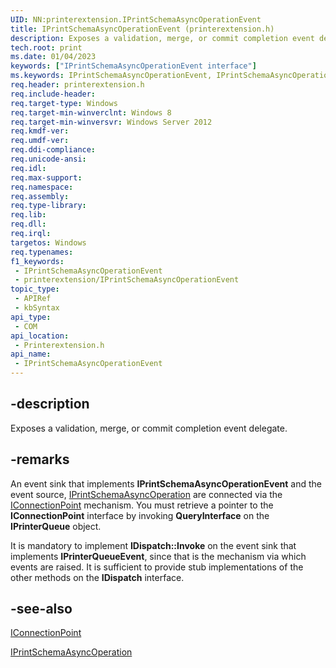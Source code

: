 ```yaml
---
UID: NN:printerextension.IPrintSchemaAsyncOperationEvent
title: IPrintSchemaAsyncOperationEvent (printerextension.h)
description: Exposes a validation, merge, or commit completion event delegate.
tech.root: print
ms.date: 01/04/2023
keywords: ["IPrintSchemaAsyncOperationEvent interface"]
ms.keywords: IPrintSchemaAsyncOperationEvent, IPrintSchemaAsyncOperationEvent interface [Print Devices], IPrintSchemaAsyncOperationEvent interface [Print Devices],described, print.iprintschemaasyncoperationevent_interface, printerextension/IPrintSchemaAsyncOperationEvent
req.header: printerextension.h
req.include-header: 
req.target-type: Windows
req.target-min-winverclnt: Windows 8
req.target-min-winversvr: Windows Server 2012
req.kmdf-ver: 
req.umdf-ver: 
req.ddi-compliance: 
req.unicode-ansi: 
req.idl: 
req.max-support: 
req.namespace: 
req.assembly: 
req.type-library: 
req.lib: 
req.dll: 
req.irql: 
targetos: Windows
req.typenames: 
f1_keywords:
 - IPrintSchemaAsyncOperationEvent
 - printerextension/IPrintSchemaAsyncOperationEvent
topic_type:
 - APIRef
 - kbSyntax
api_type:
 - COM
api_location:
 - Printerextension.h
api_name:
 - IPrintSchemaAsyncOperationEvent
---
```


## -description

Exposes a validation, merge, or commit completion event delegate.

## -remarks

An event sink that implements **IPrintSchemaAsyncOperationEvent** and the event source, [IPrintSchemaAsyncOperation](./nn-printerextension-iprintschemaasyncoperation.md) are connected via the [IConnectionPoint](/windows/win32/api/ocidl/nn-ocidl-iconnectionpoint) mechanism. You must retrieve a pointer to the **IConnectionPoint** interface by invoking **QueryInterface** on the **IPrinterQueue** object.

It is mandatory to implement **IDispatch::Invoke** on the event sink that implements **IPrinterQueueEvent**, since that is the mechanism via which events are raised. It is sufficient to provide stub implementations of the other methods on the **IDispatch** interface.

## -see-also

[IConnectionPoint](/windows/win32/api/ocidl/nn-ocidl-iconnectionpoint)

[IPrintSchemaAsyncOperation](./nn-printerextension-iprintschemaasyncoperation.md)

